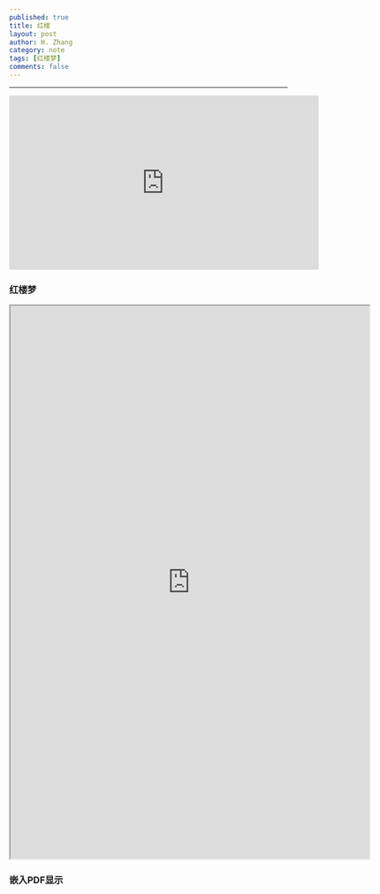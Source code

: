 ```yaml
---
published: true
title: 红楼 
layout: post
author: H. Zhang
category: note 
tags: [红楼梦]
comments: false
---
```


---
<iframe width="560" height="315" src="https://www.youtube.com/embed/oyN28NDN3gY" frameborder="0" allowfullscreen></iframe>

### 红楼梦 ###
<iframe src="http://docs.google.com/gview?url=http://club.ntu.edu.tw/~davidhsu/The%20Story%20of%20the%20Stone/001-Stone1/120.pdf&embedded=true" width="650" height="1000" frameborder="2"></iframe>

<!--more-->

### 嵌入PDF显示 ###

<!-- <center><embed src="http://gohom.win/HomPDF/mou.pdf" width="850" height="600"></center>
-->
